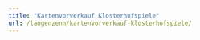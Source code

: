 ```yaml
---
title: "Kartenvorverkauf Klosterhofspiele"
url: /langenzenn/kartenvorverkauf-klosterhofspiele/
---
```

